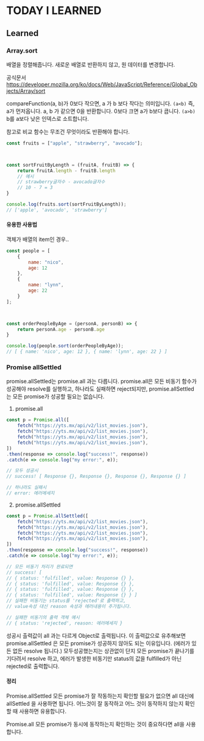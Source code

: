 # TODAY I LEARNED

## Learned

### Array.sort

배열을 정렬해줍니다.
새로운 배열로 반환하지 않고, 원 데이터를 변경합니다.

공식문서
https://developer.mozilla.org/ko/docs/Web/JavaScript/Reference/Global_Objects/Array/sort

compareFunction(a, b)가 0보다 작으면, a 가 b 보다 작다는 의미입니다. `(a<b)` 즉, a가 먼저옵니다.
a, b 가 같으면 0을 반환합니다.
0보다 크면 a가 b보다 큽니다. `(a>b)` b를 a보다 낮은 인덱스로 소트합니다.

참고로 비교 함수는 무조건 무엇이라도 반환해야 합니다.

```javascript
const fruits = ["apple", "strawberry", "avocado"];



const sortFruitByLength = (fruitA, fruitB) => {
    return fruitA.length - fruitB.length
    // 예시
    // strawberry글자수 - avocado글자수
    // 10 - 7 = 3
}

console.log(fruits.sort(sortFruitByLength));
// ['apple', 'avocado', 'strawberry']
```

#### 유용한 사용법

객체가 배열의 item인 경우..

```javascript
const people = [
    {
        name: "nico",
        age: 12
    },
    {
        name: "lynn",
        age: 22
    }
];



const orderPeopleByAge = (personA, personB) => {
    return personA.age - personB.age
}

console.log(people.sort(orderPeopleByAge));
// [ { name: 'nico', age: 12 }, { name: 'lynn', age: 22 } ]
```

### Promise allSettled

promise.allSettled는 promise.all 과는 다릅니다.
promise.all은 모든 비동기 함수가 성공해야 resolve를 실행하고, 하나라도 실패하면 reject되지만,
promise.allSettled는 모든 promise가 성공할 필요는 없습니다.

1. promise.all

```javascript
const p = Promise.all([
    fetch("https://yts.mx/api/v2/list_movies.json"),
    fetch("https://yts.mx/api/v2/list_movies.json"),
    fetch("https://yts.mx/api/v2/list_movies.json"),
    fetch("https://yts.mx/api/v2/list_movies.json"),
])
.then(response => console.log("success!", response))
.catch(e => console.log("my error:", e));

// 모두 성공시
// success! [ Response {}, Response {}, Response {}, Response {} ]

// 하나라도 실패시
// error: 에러메세지
```

2. promise.allSettled

```javascript
const p = Promise.allSettled([
    fetch("https://yts.mx/api/v2/list_movies.json"),
    fetch("https://yts.mx/api/v2/list_movies.json"),
    fetch("https://yts.mx/api/v2/list_movies.json"),
    fetch("https://yts.mx/api/v2/list_movies.json"),
])
.then(response => console.log("success!", response))
.catch(e => console.log("my error:", e));

// 모든 비동기 처리가 완료되면
// success! [ 
// { status: 'fulfilled', value: Response {} }, 
// { status: 'fulfilled', value: Response {} }, 
// { status: 'fulfilled', value: Response {} }, 
// { status: 'fulfilled', value: Response {} } ]
// 실패한 비동기는 status를 'rejected'로 출력하고, 
// value속성 대신 reason 속성과 에러내용이 추가됩니다.

// 실패한 비동기의 출력 객체 예시
// { status: 'rejected', reason: 에러메세지 }
```

성공시 출력값이 all 과는 다르게 Object로 출력됩니다.
이 출력값으로 유추해보면 promise.allSettled 은 모든 promise가 성공하지 않아도 되는 이유입니다. (에러가 있든 없든 resolve 됩니다.) 모두성공했는지는 상관없이 단지 모든 promise가 끝나기를 기다려서 resolve 하고, 에러가 발생한 비동기만 status의 값을 fulfilled가 아닌 rejected로 출력합니다.

#### 정리

Promise.allSettled
모든 promise가 잘 작동하는지 확인할 필요가 없으면 all 대신에 allSettled 을 사용하면 됩니다.
어느것이 잘 동작하고 어느 것이 동작하지 않는지 확인할 때 사용하면 유용합니다.

Promise.all
모든 promise가 동시에 동작하는지 확인하는 것이 중요하다면 all을 사용합니다.

